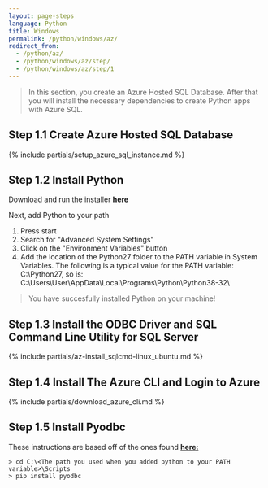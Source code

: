 ```yaml
---
layout: page-steps
language: Python
title: Windows
permalink: /python/windows/az/
redirect_from:
  - /python/az/
  - /python/windows/az/step/
  - /python/windows/az/step/1
---
```


> In this section, you create an Azure Hosted SQL Database. After that you will install the necessary dependencies to create Python apps with Azure SQL. 

## Step 1.1 Create Azure Hosted SQL Database

{% include partials/setup_azure_sql_instance.md %}

## Step 1.2 Install Python

Download and run the installer [**here**](https://www.python.org/downloads/)

Next, add Python to your path

1. Press start 
2. Search for "Advanced System Settings" 
3. Click on the "Environment Variables" button 
4. Add the location of the Python27 folder to the PATH variable in System Variables. The following is a typical value for the PATH variable: C:\Python27, so is: C:\Users\User\AppData\Local\Programs\Python\Python38-32\

> You have succesfully installed Python on your machine!

## Step 1.3 Install the ODBC Driver and SQL Command Line Utility for SQL Server

{% include partials/az-install_sqlcmd-linux_ubuntu.md %}

## Step 1.4 Install The Azure CLI and Login to Azure

{% include partials/download_azure_cli.md %}

## Step 1.5 Install Pyodbc

 These instructions are based off of the ones found [**here:**](https://docs.microsoft.com/en-us/sql/connect/python/pyodbc/step-1-configure-development-environment-for-pyodbc-python-development?view=sql-server-ver15)

```terminal
> cd C:\<The path you used when you added python to your PATH variable>\Scripts  
> pip install pyodbc
```